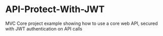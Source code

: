 # API-Protect-With-JWT
MVC Core project example showing how to use a core web API, secured with JWT authentication on API calls
